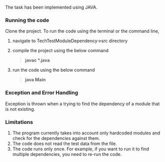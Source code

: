 The task has been implemented using JAVA.

### Running the code

Clone the project. To run the code using the terminal or the command line,

1. navigate to TechTestModuleDependency->src directory

2. compile the project using the below command

    > **javac \*.java**

3. run the code using the below command

    > **java Main**

### Exception and Error Handling

Exception is thrown when a trying to find the dependency of a module that is not existing.

### Limitations

1. The program currently takes into account only hardcoded modules and check for the dependencies against them.
2. The code does not read the test data from the file.
3. The code runs only once. For example, if you want to run it to find multiple dependencies, you need to re-run the code.
